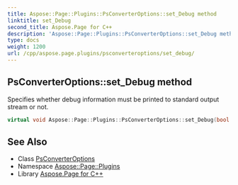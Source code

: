 ```yaml
---
title: Aspose::Page::Plugins::PsConverterOptions::set_Debug method
linktitle: set_Debug
second_title: Aspose.Page for C++
description: 'Aspose::Page::Plugins::PsConverterOptions::set_Debug method. Specifies whether debug information must be printed to standard output stream or not in C++.'
type: docs
weight: 1200
url: /cpp/aspose.page.plugins/psconverteroptions/set_debug/
---
```

## PsConverterOptions::set_Debug method


Specifies whether debug information must be printed to standard output stream or not.

```cpp
virtual void Aspose::Page::Plugins::PsConverterOptions::set_Debug(bool value)
```

## See Also

* Class [PsConverterOptions](../)
* Namespace [Aspose::Page::Plugins](../../)
* Library [Aspose.Page for C++](../../../)
